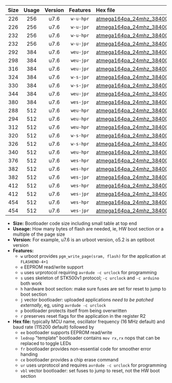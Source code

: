 |Size|Usage|Version|Features|Hex file|
|:-:|:-:|:-:|:-:|:--|
|226|256|u7.6|`w-u-hpr`|[atmega164pa_24mhz_38400bps_ur.hex](https://raw.githubusercontent.com/stefanrueger/urboot/main/atmega164pa_24mhz_38400bps_ur.hex)|
|226|256|u7.6|`w-u-jpr`|[atmega164pa_24mhz_38400bps_ur_vbl.hex](https://raw.githubusercontent.com/stefanrueger/urboot/main/atmega164pa_24mhz_38400bps_ur_vbl.hex)|
|232|256|u7.6|`w-u-hpr`|[atmega164pa_24mhz_38400bps_lednop_ur.hex](https://raw.githubusercontent.com/stefanrueger/urboot/main/atmega164pa_24mhz_38400bps_lednop_ur.hex)|
|232|256|u7.6|`w-u-jpr`|[atmega164pa_24mhz_38400bps_lednop_ur_vbl.hex](https://raw.githubusercontent.com/stefanrueger/urboot/main/atmega164pa_24mhz_38400bps_lednop_ur_vbl.hex)|
|292|384|u7.6|`weu-jpr`|[atmega164pa_24mhz_38400bps_ee_ur_vbl.hex](https://raw.githubusercontent.com/stefanrueger/urboot/main/atmega164pa_24mhz_38400bps_ee_ur_vbl.hex)|
|298|384|u7.6|`weu-jpr`|[atmega164pa_24mhz_38400bps_ee_lednop_ur_vbl.hex](https://raw.githubusercontent.com/stefanrueger/urboot/main/atmega164pa_24mhz_38400bps_ee_lednop_ur_vbl.hex)|
|316|384|u7.6|`weu-jpr`|[atmega164pa_24mhz_38400bps_ee_lednop_fr_ur_vbl.hex](https://raw.githubusercontent.com/stefanrueger/urboot/main/atmega164pa_24mhz_38400bps_ee_lednop_fr_ur_vbl.hex)|
|324|384|u7.6|`w-s-jpr`|[atmega164pa_24mhz_38400bps_vbl.hex](https://raw.githubusercontent.com/stefanrueger/urboot/main/atmega164pa_24mhz_38400bps_vbl.hex)|
|330|384|u7.6|`w-s-jpr`|[atmega164pa_24mhz_38400bps_lednop_vbl.hex](https://raw.githubusercontent.com/stefanrueger/urboot/main/atmega164pa_24mhz_38400bps_lednop_vbl.hex)|
|344|384|u7.6|`weu-jpr`|[atmega164pa_24mhz_38400bps_ee_lednop_fr_ce_ur_vbl.hex](https://raw.githubusercontent.com/stefanrueger/urboot/main/atmega164pa_24mhz_38400bps_ee_lednop_fr_ce_ur_vbl.hex)|
|380|384|u7.6|`wes-jpr`|[atmega164pa_24mhz_38400bps_ee_vbl.hex](https://raw.githubusercontent.com/stefanrueger/urboot/main/atmega164pa_24mhz_38400bps_ee_vbl.hex)|
|288|512|u7.6|`weu-hpr`|[atmega164pa_24mhz_38400bps_ee_ur.hex](https://raw.githubusercontent.com/stefanrueger/urboot/main/atmega164pa_24mhz_38400bps_ee_ur.hex)|
|294|512|u7.6|`weu-hpr`|[atmega164pa_24mhz_38400bps_ee_lednop_ur.hex](https://raw.githubusercontent.com/stefanrueger/urboot/main/atmega164pa_24mhz_38400bps_ee_lednop_ur.hex)|
|312|512|u7.6|`weu-hpr`|[atmega164pa_24mhz_38400bps_ee_lednop_fr_ur.hex](https://raw.githubusercontent.com/stefanrueger/urboot/main/atmega164pa_24mhz_38400bps_ee_lednop_fr_ur.hex)|
|320|512|u7.6|`w-s-hpr`|[atmega164pa_24mhz_38400bps.hex](https://raw.githubusercontent.com/stefanrueger/urboot/main/atmega164pa_24mhz_38400bps.hex)|
|326|512|u7.6|`w-s-hpr`|[atmega164pa_24mhz_38400bps_lednop.hex](https://raw.githubusercontent.com/stefanrueger/urboot/main/atmega164pa_24mhz_38400bps_lednop.hex)|
|340|512|u7.6|`weu-hpr`|[atmega164pa_24mhz_38400bps_ee_lednop_fr_ce_ur.hex](https://raw.githubusercontent.com/stefanrueger/urboot/main/atmega164pa_24mhz_38400bps_ee_lednop_fr_ce_ur.hex)|
|376|512|u7.6|`wes-hpr`|[atmega164pa_24mhz_38400bps_ee.hex](https://raw.githubusercontent.com/stefanrueger/urboot/main/atmega164pa_24mhz_38400bps_ee.hex)|
|382|512|u7.6|`wes-hpr`|[atmega164pa_24mhz_38400bps_ee_lednop.hex](https://raw.githubusercontent.com/stefanrueger/urboot/main/atmega164pa_24mhz_38400bps_ee_lednop.hex)|
|382|512|u7.6|`wes-jpr`|[atmega164pa_24mhz_38400bps_ee_lednop_vbl.hex](https://raw.githubusercontent.com/stefanrueger/urboot/main/atmega164pa_24mhz_38400bps_ee_lednop_vbl.hex)|
|412|512|u7.6|`wes-hpr`|[atmega164pa_24mhz_38400bps_ee_lednop_fr.hex](https://raw.githubusercontent.com/stefanrueger/urboot/main/atmega164pa_24mhz_38400bps_ee_lednop_fr.hex)|
|412|512|u7.6|`wes-jpr`|[atmega164pa_24mhz_38400bps_ee_lednop_fr_vbl.hex](https://raw.githubusercontent.com/stefanrueger/urboot/main/atmega164pa_24mhz_38400bps_ee_lednop_fr_vbl.hex)|
|454|512|u7.6|`wes-hpr`|[atmega164pa_24mhz_38400bps_ee_lednop_fr_ce.hex](https://raw.githubusercontent.com/stefanrueger/urboot/main/atmega164pa_24mhz_38400bps_ee_lednop_fr_ce.hex)|
|454|512|u7.6|`wes-jpr`|[atmega164pa_24mhz_38400bps_ee_lednop_fr_ce_vbl.hex](https://raw.githubusercontent.com/stefanrueger/urboot/main/atmega164pa_24mhz_38400bps_ee_lednop_fr_ce_vbl.hex)|

- **Size:** Bootloader code size including small table at top end
- **Useage:** How many bytes of flash are needed, ie, HW boot section or a multiple of the page size
- **Version:** For example, u7.6 is an urboot version, o5.2 is an optiboot version
- **Features:**
  + `w` urboot provides `pgm_write_page(sram, flash)` for the application at `FLASHEND-4+1`
  + `e` EEPROM read/write support
  + `u` uses urprotocol requiring `avrdude -c urclock` for programming
  + `s` uses skeleton of STK500v1 protocol; `-c urclock` and `-c arduino` both work
  + `h` hardware boot section: make sure fuses are set for reset to jump to boot section
  + `j` vector bootloader: uploaded applications *need to be patched externally*, eg, using `avrdude -c urclock`
  + `p` bootloader protects itself from being overwritten
  + `r` preserves reset flags for the application in the register R2
- **Hex file:** typically MCU name, oscillator frequency (16 MHz default) and baud rate (115200 default) followed by
  + `ee` bootloader supports EEPROM read/write
  + `lednop` "template" bootloader contains `mov rx,rx` nops that can be replaced to toggle LEDs
  + `fr` bootloader provides non-essential code for smoother error handing
  + `ce` bootloader provides a chip erase command
  + `ur` uses urprotocol and requires `avrdude -c urclock` for programming
  + `vbl` vector bootloader: set fuses to jump to reset, not the HW boot section
